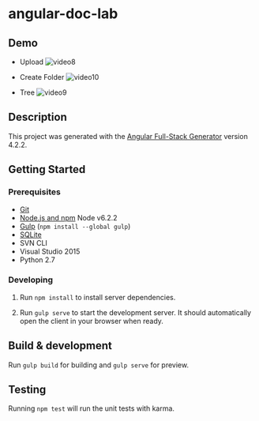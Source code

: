 # angular-doc-lab

## Demo

- Upload
  ![video8](https://user-images.githubusercontent.com/42742556/50519608-25492680-0aff-11e9-90b3-840c4e1c4b6a.gif)

- Create Folder
  ![video10](https://user-images.githubusercontent.com/42742556/50519614-28441700-0aff-11e9-8ee6-7a8d7fe5dfb8.gif)

- Tree
  ![video9](https://user-images.githubusercontent.com/42742556/50519613-28441700-0aff-11e9-885f-dc1a86b6d447.gif)

## Description

This project was generated with the [Angular Full-Stack Generator](https://github.com/DaftMonk/generator-angular-fullstack) version 4.2.2.

## Getting Started

### Prerequisites

- [Git](https://git-scm.com/)
- [Node.js and npm](nodejs.org) Node v6.2.2
- [Gulp](http://gulpjs.com/) (`npm install --global gulp`)
- [SQLite](https://www.sqlite.org/quickstart.html)
- SVN CLI
- Visual Studio 2015
- Python 2.7

### Developing

1. Run `npm install` to install server dependencies.

2. Run `gulp serve` to start the development server. It should automatically open the client in your browser when ready.

## Build & development

Run `gulp build` for building and `gulp serve` for preview.

## Testing

Running `npm test` will run the unit tests with karma.
